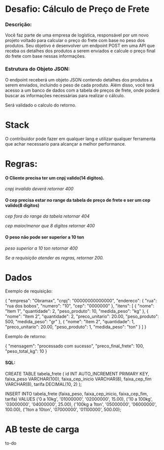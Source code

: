 # Desafio: Cálculo de Preço de Frete

### Descrição:

Você faz parte de uma empresa de logística, responsável por um novo projeto voltado para calcular o preço do frete com base no peso dos produtos. Seu objetivo é desenvolver um endpoint POST em uma API que receba os detalhes dos produtos a serem enviados e calcule o preço final do frete com base nessas informações.
 
### Estrutura do Objeto JSON:

O endpoint receberá um objeto JSON contendo detalhes dos produtos a serem enviados, incluindo o peso de cada produto. Além disso, você terá acesso a um banco de dados com a tabela de preços de frete, onde poderá buscar as informações necessárias para realizar o cálculo.

Será validado o calculo do retorno.
# Stack
O contribuidor pode fazer em qualquer lang e utilizar qualquer ferramenta que achar necessario para alcançar a melhor performance.

# Regras:

#### O Cliente precisa ter um cnpj valido(14 digitos).

_cnpj invalido deverá retornar 400_

#### O cep precisa estar no range da tabela de preço de frete e ser um cep valido(8 digitos)

_cep fora do range da tabela retornar 404_

_cep maior/menor que 8 digitos retornar 400_

#### O peso não pode ser superior a 10 ton

_peso superior a 10 ton retornar 400_

_Se a requisição atender as regras, retornar 200._

# Dados
Exemplo de requisição:

{
  "empresa": "Obramax", 
  "cnpj": "00000000000000",
  "endereco": {
    "rua": "rua dos bobos",
    "numero": "10",
    "cep": "0000000"
  },
  "itens": [
    {
      "nome": "Item 1",
      "quantidade": 2,
      "peso_produto": 10,
      "medida_peso": "kg"
    },
    {
      "nome": "Item 2",
      "quantidade": 2,
      "preco_unitario": 20.00,
      "peso_produto": 500,
      "medida_peso": "gr"
    },
    {
      "nome": "Item 2",
      "quantidade": 1,
      "preco_unitario": 20.00,
      "peso_produto": 1,
      "medida_peso": "ton"
    }
  ]
}

Exemplo de retorno:

{
  "mensagem": "processado com sucesso",
  "preco_final_frete": 100,
  "peso_total_kg": 10
}

#### SQL:
CREATE TABLE tabela_frete (
    id INT AUTO_INCREMENT PRIMARY KEY,
    faixa_peso VARCHAR(100),
    faixa_cep_inicio VARCHAR(8),
    faixa_cep_fim VARCHAR(8),
    tarifa DECIMAL(10, 2)
);

INSERT INTO tabela_frete (faixa_peso, faixa_cep_inicio, faixa_cep_fim, tarifa)
VALUES 
('0 a 10kg', '01000000', '02000000', 15.00),
('10 a 100kg', '03000000', '04000000', 25.00),
('100kg a 1ton', '05000000', '06000000', 100.00),
('1ton a 10ton', '07000000', '01100000', 500.00);


# AB teste de carga
to-do

